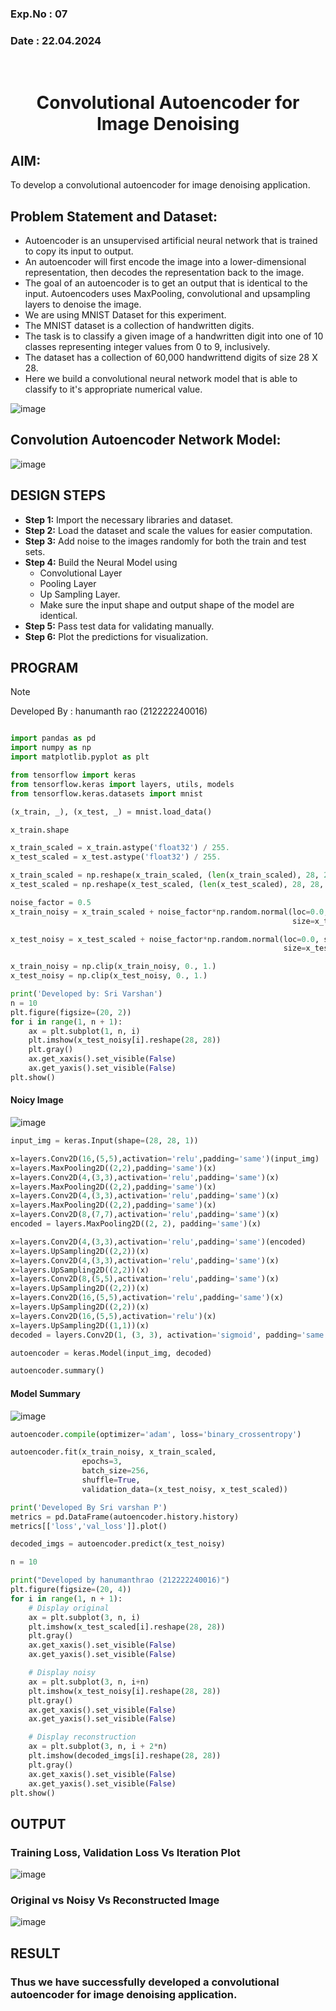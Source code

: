 ### Exp.No : 07
### Date : 22.04.2024
<br>

<h1 align='center'>Convolutional Autoencoder for Image Denoising</h1> 

## AIM:

To develop a convolutional autoencoder for image denoising application.

## Problem Statement and Dataset:

- Autoencoder is an unsupervised artificial neural network that is trained to copy its input to output.
- An autoencoder will first encode the image into a lower-dimensional representation, then decodes the representation back to the image.
- The goal of an autoencoder is to get an output that is identical to the input. Autoencoders uses MaxPooling, convolutional and upsampling layers to denoise the image.
- We are using MNIST Dataset for this experiment.
- The MNIST dataset is a collection of handwritten digits.
- The task is to classify a given image of a handwritten digit into one of 10 classes representing integer values from 0 to 9, inclusively.
- The dataset has a collection of 60,000 handwrittend digits of size 28 X 28.
- Here we build a convolutional neural network model that is able to classify to it's appropriate numerical value.

<p align="center">
  
![image](https://github.com/PSriVarshan/convolutional-denoising-autoencoder/assets/114944059/9f3eaba2-5285-4671-afa1-d92ac604c3a3)

</p>

## Convolution Autoencoder Network Model:

<p align="center">
  
![image](https://github.com/PSriVarshan/convolutional-denoising-autoencoder/assets/114944059/995c733a-6d5c-429f-962c-cfe0e1db67ce)

</p>


## DESIGN STEPS

- **Step 1:** Import the necessary libraries and dataset.
- **Step 2:**  Load the dataset and scale the values for easier computation.
- **Step 3:** Add noise to the images randomly for both the train and test sets.
- **Step 4:** Build the Neural Model using
    * Convolutional Layer
    * Pooling Layer
    * Up Sampling Layer.
    - Make sure the input shape and output shape of the model are identical.
- **Step 5:** Pass test data for validating manually.
- **Step 6:** Plot the predictions for visualization.

## PROGRAM

> [!Note]
> Developed By : hanumanth rao (212222240016)

```py

import pandas as pd
import numpy as np
import matplotlib.pyplot as plt

from tensorflow import keras
from tensorflow.keras import layers, utils, models
from tensorflow.keras.datasets import mnist

```

```py
(x_train, _), (x_test, _) = mnist.load_data()
```
```py
x_train.shape
```
```py
x_train_scaled = x_train.astype('float32') / 255.
x_test_scaled = x_test.astype('float32') / 255.
```
```py
x_train_scaled = np.reshape(x_train_scaled, (len(x_train_scaled), 28, 28, 1))
x_test_scaled = np.reshape(x_test_scaled, (len(x_test_scaled), 28, 28, 1))
```
```py
noise_factor = 0.5
x_train_noisy = x_train_scaled + noise_factor*np.random.normal(loc=0.0, scale=1.0,
                                                               size=x_train_scaled.shape)
```
```py
x_test_noisy = x_test_scaled + noise_factor*np.random.normal(loc=0.0, scale=1.0,
                                                             size=x_test_scaled.shape)
```
```py
x_train_noisy = np.clip(x_train_noisy, 0., 1.)
x_test_noisy = np.clip(x_test_noisy, 0., 1.)
```
```py
print('Developed by: Sri Varshan')
n = 10
plt.figure(figsize=(20, 2))
for i in range(1, n + 1):
    ax = plt.subplot(1, n, i)
    plt.imshow(x_test_noisy[i].reshape(28, 28))
    plt.gray()
    ax.get_xaxis().set_visible(False)
    ax.get_yaxis().set_visible(False)
plt.show()
```

#### Noicy Image 

![image](https://github.com/PSriVarshan/convolutional-denoising-autoencoder/assets/114944059/d5675836-17b9-421a-abeb-16f791390f6e)


```py
input_img = keras.Input(shape=(28, 28, 1))
```
```py
x=layers.Conv2D(16,(5,5),activation='relu',padding='same')(input_img)
x=layers.MaxPooling2D((2,2),padding='same')(x)
x=layers.Conv2D(4,(3,3),activation='relu',padding='same')(x)
x=layers.MaxPooling2D((2,2),padding='same')(x)
x=layers.Conv2D(4,(3,3),activation='relu',padding='same')(x)
x=layers.MaxPooling2D((2,2),padding='same')(x)
x=layers.Conv2D(8,(7,7),activation='relu',padding='same')(x)
encoded = layers.MaxPooling2D((2, 2), padding='same')(x)

x=layers.Conv2D(4,(3,3),activation='relu',padding='same')(encoded)
x=layers.UpSampling2D((2,2))(x)
x=layers.Conv2D(4,(3,3),activation='relu',padding='same')(x)
x=layers.UpSampling2D((2,2))(x)
x=layers.Conv2D(8,(5,5),activation='relu',padding='same')(x)
x=layers.UpSampling2D((2,2))(x)
x=layers.Conv2D(16,(5,5),activation='relu',padding='same')(x)
x=layers.UpSampling2D((2,2))(x)
x=layers.Conv2D(16,(5,5),activation='relu')(x)
x=layers.UpSampling2D((1,1))(x)
decoded = layers.Conv2D(1, (3, 3), activation='sigmoid', padding='same')(x)

autoencoder = keras.Model(input_img, decoded)
```
```py
autoencoder.summary()
```

#### Model Summary

![image](https://github.com/PSriVarshan/convolutional-denoising-autoencoder/assets/114944059/2c6eac0c-b6e8-41ab-a93e-06e33c5e1202)


```py
autoencoder.compile(optimizer='adam', loss='binary_crossentropy')

autoencoder.fit(x_train_noisy, x_train_scaled,
                epochs=3,
                batch_size=256,
                shuffle=True,
                validation_data=(x_test_noisy, x_test_scaled))
```
```py
print('Developed By Sri varshan P')
metrics = pd.DataFrame(autoencoder.history.history)
metrics[['loss','val_loss']].plot()
```
```py
decoded_imgs = autoencoder.predict(x_test_noisy)
```
```py
n = 10
```
```py
print("Developed by hanumanthrao (212222240016)")
plt.figure(figsize=(20, 4))
for i in range(1, n + 1):
    # Display original
    ax = plt.subplot(3, n, i)
    plt.imshow(x_test_scaled[i].reshape(28, 28))
    plt.gray()
    ax.get_xaxis().set_visible(False)
    ax.get_yaxis().set_visible(False)

    # Display noisy
    ax = plt.subplot(3, n, i+n)
    plt.imshow(x_test_noisy[i].reshape(28, 28))
    plt.gray()
    ax.get_xaxis().set_visible(False)
    ax.get_yaxis().set_visible(False)    

    # Display reconstruction
    ax = plt.subplot(3, n, i + 2*n)
    plt.imshow(decoded_imgs[i].reshape(28, 28))
    plt.gray()
    ax.get_xaxis().set_visible(False)
    ax.get_yaxis().set_visible(False)
plt.show()
```


## OUTPUT

### Training Loss, Validation Loss Vs Iteration Plot

![image](https://github.com/PSriVarshan/convolutional-denoising-autoencoder/assets/114944059/b6598e78-8790-41a6-a28b-f58bcd0dfbff)


### Original vs Noisy Vs Reconstructed Image

![image](https://github.com/PSriVarshan/convolutional-denoising-autoencoder/assets/114944059/c4336712-f20e-49a7-89eb-5b187d4050d7)


## RESULT

### Thus we have successfully developed a convolutional autoencoder for image denoising application.

